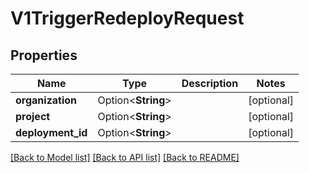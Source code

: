 # V1TriggerRedeployRequest

## Properties

Name | Type | Description | Notes
------------ | ------------- | ------------- | -------------
**organization** | Option<**String**> |  | [optional]
**project** | Option<**String**> |  | [optional]
**deployment_id** | Option<**String**> |  | [optional]

[[Back to Model list]](../README.md#documentation-for-models) [[Back to API list]](../README.md#documentation-for-api-endpoints) [[Back to README]](../README.md)



